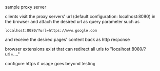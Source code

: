 sample proxy server

clients visit the proxy servers' url (default configuration: localhost:8080) in the browser and attach the desired url as query parameter such as

```
localhost:8080/?url=https://www.google.com
```

and receive the desired pages' content back as http response

browser extensions exist that can redirect all urls to "localhost:8080/?url=...." 

configure https if usage goes beyond testing